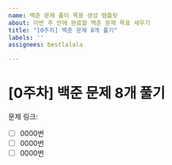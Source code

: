 ```yaml
---
name: 백준 문제 풀이 목표 생성 템플릿
about: 이번 주 안에 완료할 백준 문제 목표 세우기
title: "[0주차] 백준 문제 8개 풀기"
labels: ''
assignees: bestlalala

---
```


# [0주차] 백준 문제 8개 풀기

문제 링크: 

- [ ] 0000번
- [ ] 0000번
- [ ] 0000번
